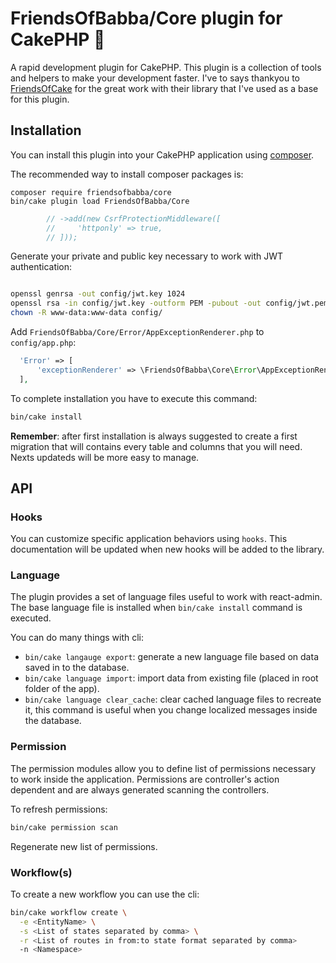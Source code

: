 # FriendsOfBabba/Core plugin for CakePHP 🥧

A rapid development plugin for CakePHP.
This plugin is a collection of tools and helpers to make your development faster.
I've to says thankyou to [FriendsOfCake](https://github.com/FriendsOfCake) for
the great work with their library that I've used as a base for this plugin.

## Installation

You can install this plugin into your CakePHP application using [composer](https://getcomposer.org).

The recommended way to install composer packages is:

```
composer require friendsofbabba/core
bin/cake plugin load FriendsOfBabba/Core
```

```php
        // ->add(new CsrfProtectionMiddleware([
        //     'httponly' => true,
        // ]));
```

Generate your private and public key necessary to work with JWT authentication:

```sh

openssl genrsa -out config/jwt.key 1024
openssl rsa -in config/jwt.key -outform PEM -pubout -out config/jwt.pem
chown -R www-data:www-data config/

```

Add `FriendsOfBabba/Core/Error/AppExceptionRenderer.php` to `config/app.php`:

```php
  'Error' => [
      'exceptionRenderer' => \FriendsOfBabba\Core\Error\AppExceptionRenderer::class,
  ],
```

To complete installation you have to execute this command:

```sh
bin/cake install
```

**Remember**: after first installation is always suggested to create a first migration
that will contains every table and columns that you will need. Nexts updateds
will be more easy to manage.

## API

### Hooks

You can customize specific application behaviors using `hooks`.
This documentation will be updated when new hooks will be added to the library.

### Language

The plugin provides a set of language files useful to work with react-admin.
The base language file is installed when `bin/cake install` command is executed.

You can do many things with cli:

- `bin/cake langauge export`: generate a new language file based on data
  saved in to the database.
- `bin/cake language import`: import data from existing file (placed in
  root folder of the app).
- `bin/cake language clear_cache`: clear cached language files to recreate it, this
  command is useful when you change localized messages inside the database.

### Permission

The permission modules allow you to define list of permissions necessary to work
inside the application. Permissions are controller's action dependent and are always
generated scanning the controllers.

To refresh permissions:

```sh
bin/cake permission scan
```

Regenerate new list of permissions.

### Workflow(s)

To create a new workflow you can use the cli:

```sh
bin/cake workflow create \
  -e <EntityName> \
  -s <List of states separated by comma> \
  -r <List of routes in from:to state format separated by comma>
  -n <Namespace>
```
